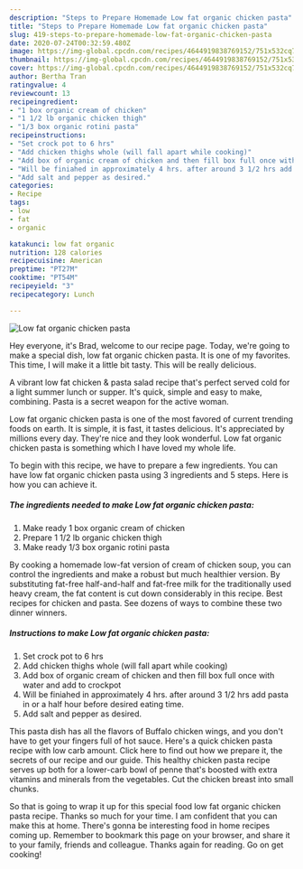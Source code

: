 ```yaml
---
description: "Steps to Prepare Homemade Low fat organic chicken pasta"
title: "Steps to Prepare Homemade Low fat organic chicken pasta"
slug: 419-steps-to-prepare-homemade-low-fat-organic-chicken-pasta
date: 2020-07-24T00:32:59.480Z
image: https://img-global.cpcdn.com/recipes/4644919838769152/751x532cq70/low-fat-organic-chicken-pasta-recipe-main-photo.jpg
thumbnail: https://img-global.cpcdn.com/recipes/4644919838769152/751x532cq70/low-fat-organic-chicken-pasta-recipe-main-photo.jpg
cover: https://img-global.cpcdn.com/recipes/4644919838769152/751x532cq70/low-fat-organic-chicken-pasta-recipe-main-photo.jpg
author: Bertha Tran
ratingvalue: 4
reviewcount: 13
recipeingredient:
- "1 box organic cream of chicken"
- "1 1/2 lb organic chicken thigh"
- "1/3 box organic rotini pasta"
recipeinstructions:
- "Set crock pot to 6 hrs"
- "Add chicken thighs whole (will fall apart while cooking)"
- "Add box of organic cream of chicken and then fill box full once with water and add to crockpot"
- "Will be finiahed in approximately 4 hrs. after around 3 1/2 hrs add pasta in or a half hour before desired eating time."
- "Add salt and pepper as desired."
categories:
- Recipe
tags:
- low
- fat
- organic

katakunci: low fat organic 
nutrition: 128 calories
recipecuisine: American
preptime: "PT27M"
cooktime: "PT54M"
recipeyield: "3"
recipecategory: Lunch

---
```



![Low fat organic chicken pasta](https://img-global.cpcdn.com/recipes/4644919838769152/751x532cq70/low-fat-organic-chicken-pasta-recipe-main-photo.jpg)

Hey everyone, it's Brad, welcome to our recipe page. Today, we're going to make a special dish, low fat organic chicken pasta. It is one of my favorites. This time, I will make it a little bit tasty. This will be really delicious.

A vibrant low fat chicken &amp; pasta salad recipe that&#39;s perfect served cold for a light summer lunch or supper. It&#39;s quick, simple and easy to make, combining. Pasta is a secret weapon for the active woman.

Low fat organic chicken pasta is one of the most favored of current trending foods on earth. It is simple, it is fast, it tastes delicious. It's appreciated by millions every day. They're nice and they look wonderful. Low fat organic chicken pasta is something which I have loved my whole life.


To begin with this recipe, we have to prepare a few ingredients. You can have low fat organic chicken pasta using 3 ingredients and 5 steps. Here is how you can achieve it.

<!--inarticleads1-->

##### The ingredients needed to make Low fat organic chicken pasta:

1. Make ready 1 box organic cream of chicken
1. Prepare 1 1/2 lb organic chicken thigh
1. Make ready 1/3 box organic rotini pasta


By cooking a homemade low-fat version of cream of chicken soup, you can control the ingredients and make a robust but much healthier version. By substituting fat-free half-and-half and fat-free milk for the traditionally used heavy cream, the fat content is cut down considerably in this recipe. Best recipes for chicken and pasta. See dozens of ways to combine these two dinner winners. 

<!--inarticleads2-->

##### Instructions to make Low fat organic chicken pasta:

1. Set crock pot to 6 hrs
1. Add chicken thighs whole (will fall apart while cooking)
1. Add box of organic cream of chicken and then fill box full once with water and add to crockpot
1. Will be finiahed in approximately 4 hrs. after around 3 1/2 hrs add pasta in or a half hour before desired eating time.
1. Add salt and pepper as desired.


This pasta dish has all the flavors of Buffalo chicken wings, and you don&#39;t have to get your fingers full of hot sauce. Here&#39;s a quick chicken pasta recipe with low carb amount. Click here to find out how we prepare it, the secrets of our recipe and our guide. This healthy chicken pasta recipe serves up both for a lower-carb bowl of penne that&#39;s boosted with extra vitamins and minerals from the vegetables. Cut the chicken breast into small chunks. 

So that is going to wrap it up for this special food low fat organic chicken pasta recipe. Thanks so much for your time. I am confident that you can make this at home. There's gonna be interesting food in home recipes coming up. Remember to bookmark this page on your browser, and share it to your family, friends and colleague. Thanks again for reading. Go on get cooking!
